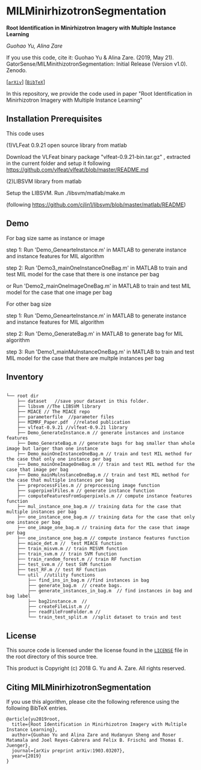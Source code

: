 # MILMinirhizotronSegmentation

**Root Identification in Minirhizotron Imagery with Multiple Instance Learning**

_Guohao Yu, Alina Zare_

If you use this code, cite it: Guohao Yu & Alina Zare. (2019, May 21). GatorSense/MILMinithizotronSegmentation: Initial Release (Version v1.0). Zenodo.

[[`arXiv`](https://arxiv.org/pdf/1903.03207.pdf)] [[`BibTeX`](#CitingMILMS)]

In this repository, we provide the code used in paper "Root Identification in Minirhizotron Imagery with Multiple Instance Learning"

## Installation Prerequisites

This code uses

(1)VLFeat 0.9.21 open source library from matlab

Download the VLFeat binary package "vlfeat-0.9.21-bin.tar.gz" , extracted in the current folder and setup it following  https://github.com/vlfeat/vlfeat/blob/master/README.md

(2)LIBSVM library from matlab

Setup the LIBSVM. Run ./libsvm/matlab/make.m 

(following https://github.com/cjlin1/libsvm/blob/master/matlab/README)

## Demo
For bag size same as instance or image

step 1:
Run 'Demo_GenearteInstance.m' in MATLAB to generate instance and instance features for MIL algorithm

step 2:
Run 'Demo3_mainOneInstanceOneBag.m' in MATLAB to train and test MIL model for the case that there is one instance per bag

or Run 'Demo2_mainOneImageOneBag.m' in MATLAB to train and test MIL model for the case that one image per bag

For other bag size

step 1:
Run 'Demo_GenearteInstance.m' in MATLAB to generate instance and instance features for MIL algorithm

step 2:
Run 'Demo_GenerateBag.m' in MATLAB to generate bag for MIL algorithm

step 3:
Run 'Demo1_mainMulnstanceOneBag.m' in MATLAB to train and test MIL model for the case that there are multple instances per bag

## Inventory
```

└── root dir
    ├── dataset   //save your dataset in this folder.
    ├── libsvm //The LIBSVM library
    ├── MIACE // The MIACE repo
    ├── parameterfile  //parameter files
    ├── MIMRF_Paper.pdf  //related publication
    ├── vlfeat-0.9.21 //vlfeat-0.9.21 library
    ├── Demo_GenerateInstance.m // generate instances and instance features
    ├── Demo_GenerateBag.m // generate bags for bag smaller than whole image but larger than one instance
    ├── Demo_mainOneInstanceOneBag.m // train and test MIL method for the case that only one instance per bag
    ├── Demo_mainOneImageOneBag.m // train and test MIL method for the case that image per bag
    ├── Demo_mainMulnstanceOneBag.m // train and test MIL method for the case that multiple instances per bag
    ├── preprocessFiles.m // preprocessing image function
    ├── superpixelFiles.m // generate instance function
    ├── computeFeaturesFromSuperpixels.m // compute instance features function
    ├── mul_instance_one_bag.m // training data for the case that multiple instances per bag
    ├── one_instance_one_bag.m // training data for the case that only one instance per bag
    ├── one_image_one_bag.m // training data for the case that image per bag
    ├── one_instance_one_bag.m // compute instance features function
    ├── miace_det.m //  test MIACE function
    ├── train_misvm.m // train MISVM function
    ├── train_svm.m // train SVM function
    ├── train_random_forest.m // train RF function
    ├── test_svm.m // test SVM function
    ├── test_RF.m // test RF function
    └── util  //utility functions   
        ├── find_ins_in_bag.m //find instances in bag
        ├── generate_bag.m  // create bags.
        ├── generate_instances_in_bag.m  // find instances in bag and bag label
        ├── bag2instance.m  //
        ├── createFileList.m //
        ├── readFileFromFolder.m //
        └── train_test_split.m  //split dataset to train and test

```
## License

This source code is licensed under the license found in the [`LICENSE`](LICENSE) file in the root directory of this source tree.

This product is Copyright (c) 2018 G. Yu and A. Zare. All rights reserved.

## <a name="CitingMILMS"></a>Citing MILMinirhizotronSegmentation

If you use this algorithm, please cite the following reference using the following BibTeX entries.
```
@article{yu2019root,
  title={Root Identification in Minirhizotron Imagery with Multiple Instance Learning},
  author={Guohao Yu and Alina Zare and Hudanyun Sheng and Roser Matamala and Joel Reyes-Cabrera and Felix B. Frischi and Thomas E. Juenger},
  journal={arXiv preprint arXiv:1903.03207},
  year={2019}
}
```

